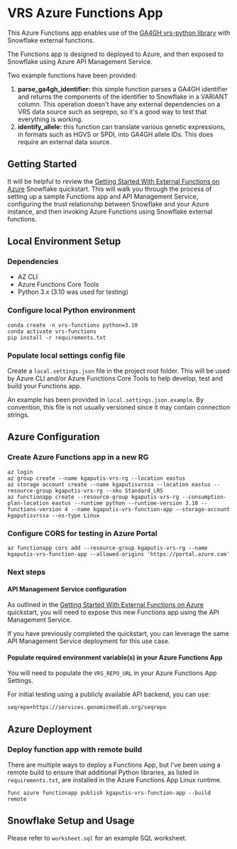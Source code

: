 # VRS Azure Functions App 
This Azure Functions app enables use of the [GA4GH vrs-python library](https://github.com/ga4gh/vrs-python) with Snowflake external functions. 

The Functions app is designed to deployed to Azure, and then exposed to Snowflake using Azure API Management Service.  

Two example functions have been provided:
1) **parse_ga4gh_identifier:** this simple function parses a GA4GH identifier and returns the components of the identifier to Snowflake in a VARIANT column. This operation doesn't have any external dependencies on a VRS data source such as seqrepo, so it's a good way to test that everything is working.
2) **identify_allele:** this function can translate various genetic expressions, in formats such as HGVS or SPDI, into GA4GH allele IDs. This does require an external data source.

## Getting Started
It will be helpful to review the [Getting Started With External Functions on Azure](https://quickstarts.snowflake.com/guide/getting_started_external_functions_azure/index.html) Snowflake quickstart. This will walk you through the process of setting up a sample Functions app and API Management Service, configuring the trust relationship between Snowflake and your Azure instance, and then invoking Azure Functions using Snowflake external functions.

## Local Environment Setup
### Dependencies
- AZ CLI
- Azure Functions Core Tools
- Python 3.x (3.10 was used for testing)
### Configure local Python environment
```
conda create -n vrs-functions python=3.10
conda activate vrs-functions
pip install -r requirements.txt
```
### Populate local settings config file
Create a `local.settings.json` file in the project root folder. This will be used by Azure CLI and/or Azure Functions Core Tools to help develop, test and build your Functions app. 

An example has been provided in `local.settings.json.example`. By convention, this file is not usually versioned since it may contain connection strings.

## Azure Configuration
### Create Azure Functions app in a new RG
```
az login
az group create --name kgaputis-vrs-rg --location eastus
az storage account create --name kgaputisvrssa --location eastus --resource-group kgaputis-vrs-rg --sku Standard_LRS
az functionapp create --resource-group kgaputis-vrs-rg --consumption-plan-location eastus --runtime python --runtime-version 3.10 --functions-version 4 --name kgaputis-vrs-function-app --storage-account kgaputisvrssa --os-type Linux
```
### Configure CORS for testing in Azure Portal
```
az functionapp cors add --resource-group kgaputis-vrs-rg --name kgaputis-vrs-function-app --allowed-origins 'https://portal.azure.com'
```
### Next steps
#### API Management Service configuration
As outlined in the [Getting Started With External Functions on Azure](https://quickstarts.snowflake.com/guide/getting_started_external_functions_azure/index.html) quickstart, you will need to expose this new Functions app using the API Management Service.

If you have previously completed the quickstart, you can leverage the same API Management Service deployment for this use case.

#### Populate required environment variable(s) in your Azure Functions App
You will need to populate the `VRS_REPO_URL` in your Azure Functions App Settings.

For initial testing using a publicly available API backend, you can use:
```
seqrepo+https://services.genomicmedlab.org/seqrepo
```

## Azure Deployment
### Deploy function app with remote build 
There are multiple ways to deploy a Functions App, but I've been using a remote build to ensure that additional Python libraries, as listed in `requirements.txt`, are installed in the Azure Functions App Linux runtime. 
```
func azure functionapp publish kgaputis-vrs-function-app --build remote
```

## Snowflake Setup and Usage
Please refer to `worksheet.sql` for an example SQL worksheet. 